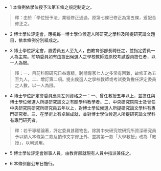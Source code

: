 * 1 本條例依學位授予法第五條之規定制定之。

> 釋：由於「學位授予法」業經修正通過，原第七條已修正為第五條，爰配合修正之。

* 2 博士學位評定會，應視每一博士學位候選人所研究之學科及所提研究論文題目，依本條例分別組成之。

* 3 博士學位評定會，置委員五人至九人，由教育部部長聘任之，並指定委員一人為主席。前項委員如有由提出候選人之學校教師或原校考試委員擔任者，以一人為限。

> 釋：一、目前科際研究日益專精，聘請專家七人之多常有困難，故修正為五至九人。二、增訂第二項。提出侯選人之學校教師或考試委負擔任評定委員之人數，以一人為限。

* 4 博士學位評定會委員應具左列資格之一：一、曾任教授五年以上，並擔任與博士學位候選人所提研究論文之有關學科教學者。二、中央研究院院士及曾任中央研究院研究所研究員五年以上，對博士學位候選人所提研究論文學科有專門研究者。三、在學術上有卓越成就，並對博士學位候選人所提研究論文學科有專門研究者。

> 釋：若干專精論著，評定委員甚難物色，除將中央研究院研究所資深研究員予以納入本條第二款及酌作文字修正外、並將第一款「大學教授」改為「教授」，以利適用。

* 5 博士學位評定會辦事人員，由教育部就現有人員中指派兼任之。

* 6 本條例自公布日施行。

